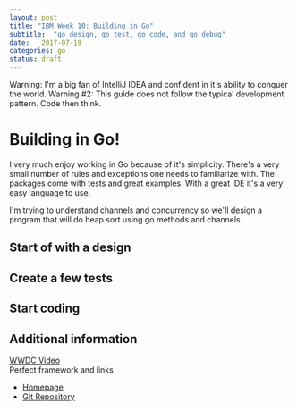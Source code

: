 ```yaml
---
layout: post
title: "IBM Week 10: Building in Go"
subtitle:  "go design, go test, go code, and go debug"
date:   2017-07-19
categories: go
status: draft
---
```


Warning: I'm a big fan of IntelliJ IDEA and confident in it's ability to conquer the world.
Warning #2: This guide does not follow the typical development pattern. Code then think.   

# Building in Go!
I very much enjoy working in Go because of it's simplicity. There's a very small number
of rules and exceptions one needs to familiarize with. The packages come with tests and great
examples. With a great IDE it's a very easy language to use.

I'm trying to understand channels and concurrency so we'll design a program
that will do heap sort using go methods and channels. 
  

## Start of with a design


## Create a few tests
 
## Start coding

## Additional information
[WWDC Video](https://developer.apple.com/videos/play/wwdc2016/415/)  
Perfect framework and links  
- [Homepage](http://perfect.org)  
- [Git Repository](https://github.com/PerfectlySoft/Perfect)  
